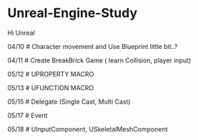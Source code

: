# Unreal-Engine-Study
Hi Unreal

04/10 # Character movement and Use Blueprint little bit..?

04/11 # Create BreakBrick Game ( learn Collision, player input)

05/12 # UPROPERTY MACRO 

05/13 # UFUNCTION MACRO

05/15 # Delegate (Single Cast, Multi Cast)

05/17 # Event

05/18 # UInputComponent, USkeletalMeshComponent

